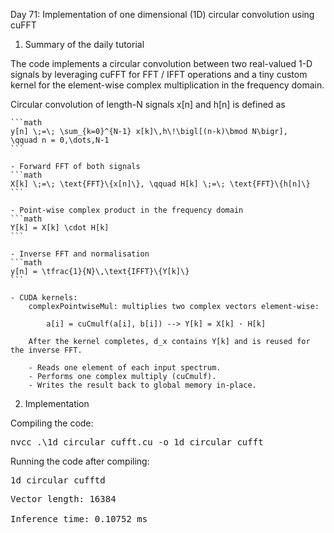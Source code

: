 Day 71: Implementation of one dimensional (1D) circular convolution using cuFFT

1) Summary of the daily tutorial

The code implements a circular convolution between two real-valued 1-D signals by leveraging cuFFT for FFT / IFFT operations and a tiny custom kernel for the element-wise complex multiplication in the frequency domain.

Circular convolution of length-N signals x[n] and h[n] is defined as

    ```math
    y[n] \;=\; \sum_{k=0}^{N-1} x[k]\,h\!\bigl[(n-k)\bmod N\bigr],
    \qquad n = 0,\dots,N-1
    ```

	- Forward FFT of both signals
    ```math
    X[k] \;=\; \text{FFT}\{x[n]\}, \qquad H[k] \;=\; \text{FFT}\{h[n]\}	
    ```

    - Point-wise complex product in the frequency domain
    ```math
    Y[k] = X[k] \cdot H[k]
    ```

    - Inverse FFT and normalisation
    ```math
    y[n] = \tfrac{1}{N}\,\text{IFFT}\{Y[k]\}
    ```

    - CUDA kernels:
	    complexPointwiseMul: multiplies two complex vectors element-wise:

            a[i] = cuCmulf(a[i], b[i]) --> Y[k] = X[k] · H[k]

        After the kernel completes, d_x contains Y[k] and is reused for the inverse FFT.

        - Reads one element of each input spectrum.
        - Performs one complex multiply (cuCmulf).
        - Writes the result back to global memory in-place.

2) Implementation

Compiling the code:

<pre>nvcc .\1d_circular_cufft.cu -o 1d_circular_cufft</pre>

Running the code after compiling:

<pre>1d_circular_cufftd</pre>

<pre>Vector length: 16384

Inference time: 0.10752 ms</pre>